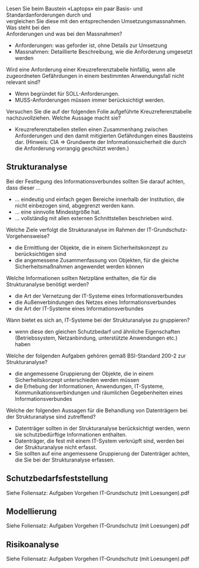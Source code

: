 Lesen Sie beim Baustein «Laptops» ein paar Basis- und Standardanforderungen durch und  
vergleichen Sie diese mit den entsprechenden Umsetzungsmassnahmen. Was steht bei den  
Anforderungen und was bei den Massnahmen?
* Anforderungen: was geforder ist, ohne Details zur Umsetzung
* Massnahmen: Detaillierte Beschreibung, wie die Anforderung umgesetzt werden



Wird eine Anforderung einer Kreuzreferenztabelle hinfällig, wenn alle zugeordneten Gefährdungen 
in einem bestimmten Anwendungsfall nicht relevant sind?
* Wenn begründet für SOLL-Anforderungen.
* MUSS-Anforderungen müssen immer berücksichtigt werden.


Versuchen Sie die auf der folgenden Folie aufgeführte Kreuzreferenztabelle nachzuvollziehen.
Welche Aussage macht sie?
* Kreuzreferenztabellen stellen einen Zusammenhang zwischen Anforderungen und den damit
mitigierten Gefährdungen eines Bausteins dar. (Hinweis: CIA => Grundwerte der
Informationssicherheit die durch die Anforderung vorrangig geschützt werden.)


## Strukturanalyse
Bei der Festlegung des Informationsverbundes sollten Sie darauf achten, dass dieser ...
* … eindeutig und einfach gegen Bereiche innerhalb der Institution, die nicht einbezogen sind, abgegrenzt werden kann.
* … eine sinnvolle Mindestgröße hat.
* … vollständig mit allen externen Schnittstellen beschrieben wird.

Welche Ziele verfolgt die Strukturanalyse im Rahmen der IT-Grundschutz-Vorgehensweise?
* die Ermittlung der Objekte, die in einem Sicherheitskonzept zu berücksichtigen sind
* die angemessene Zusammenfassung von Objekten, für die gleiche Sicherheitsmaßnahmen angewendet werden können

Welche Informationen sollten Netzpläne enthalten, die für die Strukturanalyse benötigt werden?
* die Art der Vernetzung der IT-Systeme eines Informationsverbundes
* die Außenverbindungen des Netzes eines Informationsverbundes
* die Art der IT-Systeme eines Informationsverbundes

Wann bietet es sich an, IT-Systeme bei der Strukturanalyse zu gruppieren?
* wenn diese den gleichen Schutzbedarf und ähnliche Eigenschaften (Betriebssystem, Netzanbindung, unterstützte Anwendungen etc.) haben

Welche der folgenden Aufgaben gehören gemäß BSI-Standard 200-2 zur Strukturanalyse?
* die angemessene Gruppierung der Objekte, die in einem Sicherheitskonzept unterschieden werden müssen
* die Erhebung der Informationen, Anwendungen, IT-Systeme, Kommunikationsverbindungen und räumlichen Gegebenheiten eines Informationsverbundes

Welche der folgenden Aussagen für die Behandlung von Datenträgern bei der Strukturanalyse sind zutreffend?
* Datenträger sollten in der Strukturanalyse berücksichtigt werden, wenn sie schutzbedürftige Informationen enthalten.
* Datenträger, die fest mit einem IT-System verknüpft sind, werden bei der Strukturanalyse nicht erfasst.
* Sie sollten auf eine angemessene Gruppierung der Datenträger achten, die Sie bei der Strukturanalyse erfassen.
## Schutzbedarfsfeststellung
Siehe Foliensatz: Aufgaben Vorgehen IT-Grundschutz (mit Loesungen).pdf

## Modellierung
Siehe Foliensatz: Aufgaben Vorgehen IT-Grundschutz (mit Loesungen).pdf

## Risikoanalyse
Siehe Foliensatz: Aufgaben Vorgehen IT-Grundschutz (mit Loesungen).pdf